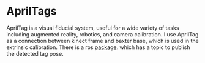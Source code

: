 # AprilTags

AprilTag is a visual fiducial system, useful for a wide variety of tasks including augmented reality, robotics, and camera calibration. I use AprilTag as a connection between kinect frame and baxter base, which is used in the extrinsic calibration.
There is a ros [package](https://github.com/RIVeR-Lab/apriltags_ros). which has a topic to publish the detected tag pose.
